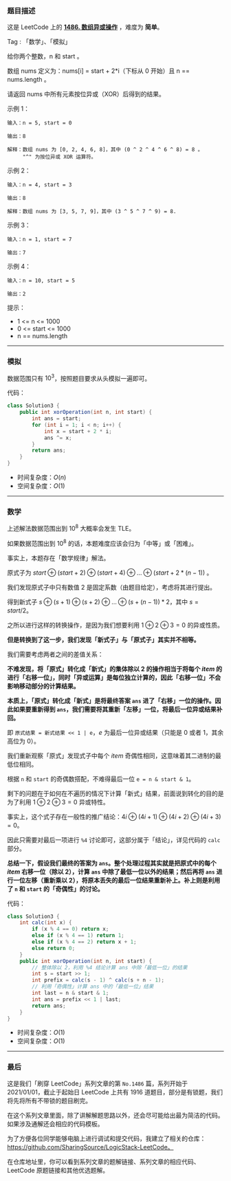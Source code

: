### 题目描述

这是 LeetCode 上的 **[1486. 数组异或操作](https://leetcode-cn.com/problems/xor-operation-in-an-array/solution/gong-shui-san-xie-yi-ti-shuang-jie-mo-ni-dggg/)** ，难度为 **简单**。

Tag : 「数学」、「模拟」




给你两个整数，n 和 start 。

数组 nums 定义为：nums[i] = start + 2*i（下标从 0 开始）且 n == nums.length 。

请返回 nums 中所有元素按位异或（XOR）后得到的结果。


示例 1：
```
输入：n = 5, start = 0

输出：8

解释：数组 nums 为 [0, 2, 4, 6, 8]，其中 (0 ^ 2 ^ 4 ^ 6 ^ 8) = 8 。
     "^" 为按位异或 XOR 运算符。
```
示例 2：
```
输入：n = 4, start = 3

输出：8

解释：数组 nums 为 [3, 5, 7, 9]，其中 (3 ^ 5 ^ 7 ^ 9) = 8.
```
示例 3：
```
输入：n = 1, start = 7

输出：7
```
示例 4：
```
输入：n = 10, start = 5

输出：2
```

提示：
* 1 <= n <= 1000
* 0 <= start <= 1000
* n == nums.length

---

### 模拟

数据范围只有 $10^3$，按照题目要求从头模拟一遍即可。

代码：
```Java []
class Solution3 {
    public int xorOperation(int n, int start) {
        int ans = start;
        for (int i = 1; i < n; i++) {
            int x = start + 2 * i;
            ans ^= x;
        }
        return ans;
    }
}
```
* 时间复杂度：$O(n)$
* 空间复杂度：$O(1)$

---

### 数学

上述解法数据范围出到 $10^8$ 大概率会发生 TLE。

如果数据范围出到 $10^8$ 的话，本题难度应该会归为「中等」或「困难」。

事实上，本题存在「数学规律」解法。

原式子为 $start ⊕ (start + 2) ⊕ (start + 4) ⊕ ... ⊕ (start + 2 * (n - 1))$ 。

我们发现原式子中只有数值 $2$ 是固定系数（由题目给定），考虑将其进行提出。

得到新式子 $s ⊕ (s + 1) ⊕ (s + 2) ⊕ ... ⊕ (s + (n - 1)) * 2$，其中 $s = start / 2$。

之所以进行这样的转换操作，是因为我们想要利用 $1 ⊕ 2 ⊕ 3 = 0$ 的异或性质。

**但是转换到了这一步，我们发现「新式子」与「原式子」其实并不相等。**

我们需要考虑两者之间的差值关系：

**不难发现，将「原式」转化成「新式」的集体除以 $2$ 的操作相当于将每个 $item$ 的进行「右移一位」，同时「异或运算」是每位独立计算的，因此「右移一位」不会影响移动部分的计算结果。**

**本质上，「原式」转化成「新式」是将最终答案 `ans` 进了「右移」一位的操作。因此如果要重新得到 `ans`，我们需要将其重新「左移」一位，将最后一位异或结果补回。**

即 `原式结果 = 新式结果 << 1 | e`，$e$ 为最后一位异或结果（只能是 $0$ 或者 $1$，其余高位为 $0$）。

我们重新观察「原式」发现式子中每个 $item$ 奇偶性相同，这意味着其二进制的最低位相同。

根据 `n` 和 `start` 的奇偶数搭配，不难得最后一位 `e = n & start & 1`。

剩下的问题在于如何在不遍历的情况下计算「新式」结果，前面说到转化的目的是为了利用 $1 ⊕ 2 ⊕ 3 = 0$ 异或特性。

事实上，这个式子存在一般性的推广结论：$4i ⊕ (4i + 1) ⊕ (4i + 2) ⊕ (4i + 3) = 0$。

因此只需要对最后一项进行 `%4` 讨论即可，这部分属于「结论」，详见代码的 `calc` 部分。

**总结一下，假设我们最终的答案为 `ans`。整个处理过程其实就是把原式中的每个 $item$ 右移一位（除以 $2$），计算 `ans` 中除了最低一位以外的结果；然后再将 `ans` 进行一位左移（重新乘以 $2$），将原本丢失的最后一位结果重新补上。补上则是利用了 `n` 和 `start` 的「奇偶性」的讨论。**


代码：
```Java []
class Solution3 {
    int calc(int x) {
        if (x % 4 == 0) return x;
        else if (x % 4 == 1) return 1;
        else if (x % 4 == 2) return x + 1;
        else return 0;
    }
    public int xorOperation(int n, int start) {
        // 整体除以 2，利用 %4 结论计算 ans 中除「最低一位」的结果
        int s = start >> 1;
        int prefix = calc(s - 1) ^ calc(s + n - 1);
        // 利用「奇偶性」计算 ans 中的「最低一位」结果
        int last = n & start & 1;
        int ans = prefix << 1 | last;
        return ans;
    }
}
```
* 时间复杂度：$O(1)$
* 空间复杂度：$O(1)$

---

### 最后

这是我们「刷穿 LeetCode」系列文章的第 `No.1486` 篇，系列开始于 2021/01/01，截止于起始日 LeetCode 上共有 1916 道题目，部分是有锁题，我们将先将所有不带锁的题目刷完。

在这个系列文章里面，除了讲解解题思路以外，还会尽可能给出最为简洁的代码。如果涉及通解还会相应的代码模板。

为了方便各位同学能够电脑上进行调试和提交代码，我建立了相关的仓库：https://github.com/SharingSource/LogicStack-LeetCode。

在仓库地址里，你可以看到系列文章的题解链接、系列文章的相应代码、LeetCode 原题链接和其他优选题解。

